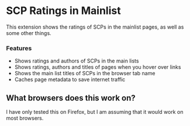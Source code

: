 # SCP Ratings in Mainlist
This extension shows the ratings of SCPs in the mainlist pages, as well as some other things.
### Features
* Shows ratings and authors of SCPs in the main lists
* Shows ratings, authors and titles of pages when you hover over links
* Shows the main list titles of SCPs in the browser tab name
* Caches page metadata to save internet traffic
## What browsers does this work on?
I have only tested this on Firefox, but I am assuming that it would work on most browsers.
